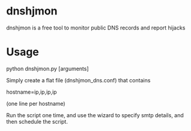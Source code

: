 dnshjmon
========

dnshjmon is a free tool to monitor public DNS records and report hijacks


Usage
=====
python dnshjmon.py [arguments]

Simply create a flat file (dnshjmon_dns.conf) that contains

hostname=ip,ip,ip,ip

(one line per hostname)

Run the script one time, and use the wizard to specify smtp details,
and then schedule the script.
